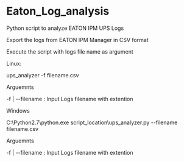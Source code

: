 # Eaton_Log_analysis
Python script to analyze EATON IPM UPS Logs


Export the logs from EATON IPM Manager in CSV format

Execute the script with logs file name as argument

Linux:

ups_analyzer -f filename.csv  

Arguemnts 

-f | --filename : Input Logs filename with extention

Windows

C:\Python2.7\python.exe script_location\ups_analyzer.py --filename filename.csv

Arguemnts 

-f | --filename : Input Logs filename with extention
